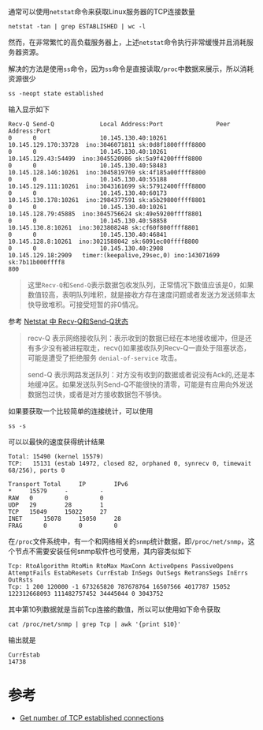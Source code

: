 通常可以使用`netstat`命令来获取Linux服务器的TCP连接数量

```
netstat -tan | grep ESTABLISHED | wc -l
```

然而，在非常繁忙的高负载服务器上，上述`netstat`命令执行非常缓慢并且消耗服务器资源。

解决的方法是使用`ss`命令，因为`ss`命令是直接读取`/proc`中数据来展示，所以消耗资源很少

```
ss -neopt state established
```

输入显示如下

```
Recv-Q Send-Q             Local Address:Port               Peer Address:Port
0      0                  10.145.130.40:10261            10.145.129.170:33728  ino:3046071811 sk:0d8f1800ffff8800
0      0                  10.145.130.40:10261             10.145.129.43:54499  ino:3045520986 sk:5a9f4200ffff8800
0      0                  10.145.130.40:58483            10.145.128.146:10261  ino:3045819769 sk:4f185a00ffff8800
0      0                  10.145.130.40:55188            10.145.129.111:10261  ino:3043161699 sk:57912400ffff8800
0      0                  10.145.130.40:60173            10.145.130.178:10261  ino:2984377591 sk:a5b29800ffff8801
0      0                  10.145.130.40:10261             10.145.128.79:45885  ino:3045756624 sk:49e59200ffff8801
0      0                  10.145.130.40:58858              10.145.130.8:10261  ino:3023808248 sk:cf60f800ffff8801
0      0                  10.145.130.40:46841              10.145.128.8:10261  ino:3021588042 sk:6091ec00ffff8800
0      0                  10.145.130.40:2908              10.145.129.18:2909   timer:(keepalive,29sec,0) ino:143071699 sk:7b11b000ffff8
800
```

> 这里`Recv-Q`和`Send-Q`表示数据包收发队列，正常情况下数值应该是0，如果数值较高，表明队列堆积，就是接收方存在速度问题或者发送方发送频率太快导致堆积。可接受短暂的非0情况。

参考 [Netstat 中 Recv-Q和Send-Q状态](http://www.code521.com/index.php/archives/993)

> recv-Q 表示网络接收队列：表示收到的数据已经在本地接收缓冲，但是还有多少没有被进程取走，recv()如果接收队列Recv-Q一直处于阻塞状态，可能是遭受了拒绝服务 `denial-of-service` 攻击。
>
> send-Q 表示网路发送队列：对方没有收到的数据或者说没有Ack的,还是本地缓冲区。如果发送队列Send-Q不能很快的清零，可能是有应用向外发送数据包过快，或者是对方接收数据包不够快。

如果要获取一个比较简单的连接统计，可以使用

```
ss -s
```

可以以最快的速度获得统计结果

```
Total: 15490 (kernel 15579)
TCP:   15131 (estab 14972, closed 82, orphaned 0, synrecv 0, timewait 68/256), ports 0

Transport Total     IP        IPv6
*	  15579     -         -
RAW	  0         0         0
UDP	  29        28        1
TCP	  15049     15022     27
INET	  15078     15050     28
FRAG	  0         0         0
```

在`/proc`文件系统中，有一个和网络相关的`snmp`统计数据，即`/proc/net/snmp`，这个节点不需要安装任何snmp软件也可使用，其内容类似如下

```
Tcp: RtoAlgorithm RtoMin RtoMax MaxConn ActiveOpens PassiveOpens AttemptFails EstabResets CurrEstab InSegs OutSegs RetransSegs InErrs OutRsts
Tcp: 1 200 120000 -1 673265820 787678764 16507566 4017787 15052 122312668093 111482757452 34445044 0 3043752
```

其中第10列数据就是当前Tcp连接的数值，所以可以使用如下命令获取

```
cat /proc/net/snmp | grep Tcp | awk '{print $10}'
```

输出就是

```
CurrEstab
14738
```

# 参考

* [Get number of TCP established connections](http://serverfault.com/questions/646729/get-number-of-tcp-established-connections)